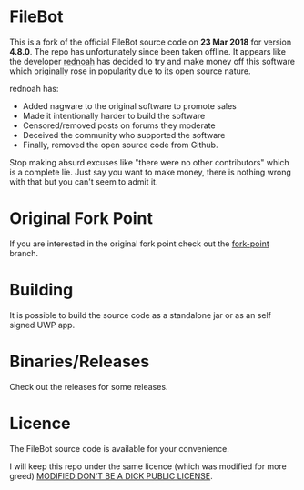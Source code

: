 # FileBot

This is a fork of the official FileBot source code on **23 Mar 2018** for version **4.8.0**.
The repo has unfortunately since been taken offline. It appears like the developer [rednoah](https://github.com/rednoah) has decided to try and make money off this software which originally rose in popularity due to its open source nature.

rednoah has:
* Added nagware to the original software to promote sales
* Made it intentionally harder to build the software
* Censored/removed posts on forums they moderate
* Deceived the community who supported the software
* Finally, removed the open source code from Github.

Stop making absurd excuses like "there were no other contributors" which is a complete lie. Just say you want to make money, there is nothing wrong with that but you can't seem to admit it.

# Original Fork Point
If you are interested in the original fork point check out the [fork-point](../../tree/fork-point/) branch.

# Building
It is possible to build the source code as a standalone jar or as an self signed UWP app.

# Binaries/Releases
Check out the releases for some releases.

# Licence
The FileBot source code is available for your convenience.

I will keep this repo under the same licence (which was modified for more greed) [MODIFIED DON'T BE A DICK PUBLIC LICENSE](../master/LICENSE.md).
